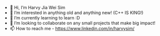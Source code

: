 - 👋 Hi, I’m Harvy Jia Wei Sim
- 👀 I’m interested in anything old and anything new! (C++ IS KING!)
- 🌱 I’m currently learning to learn :D
- 💞️ I’m looking to collaborate on any small projects that make big impact!
- 📫 How to reach me - https://www.linkedin.com/in/harvysim/

<!---
HarvyJWSim/HarvyJWSim is a ✨ special ✨ repository because its `README.md` (this file) appears on your GitHub profile.
You can click the Preview link to take a look at your changes.
--->
